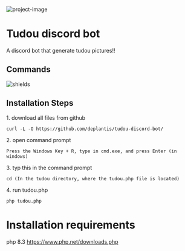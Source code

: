 

<p ><img src="https://i.postimg.cc/nzgBQ7QZ/rsz-1schermafbeelding-2024-07-18-223921.png" alt="project-image"></p>
<h1  id="title">Tudou discord bot</h1>
<p id="description">A discord bot that generate tudou pictures!!</p>


<h2>Commands</h2>
<p><img src="https://i.postimg.cc/3N371fGZ/image.png" alt="shields"></p>

<h2>Installation Steps</h2>

<p>1. download all files from github</p>

```
curl -L -O https://github.com/deplantis/tudou-discord-bot/
```
<p>2. open command prompt</p>

```
Press the Windows Key + R, type in cmd.exe, and press Enter (in windows)
```

<p>3. typ this in the command prompt </p>

```
cd (In the tudou directory, where the tudou.php file is located)
```
<p>4. run tudou.php</p>

```
php tudou.php
```
# Installation requirements
php 8.3 https://www.php.net/downloads.php
